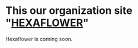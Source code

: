 # This our organization site "[HEXAFLOWER](https://hexaflower.github.io/)"
Hexaflower is coming soon.
 
